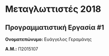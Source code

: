 # Μεταγλωττιστές 2018
## Προγραμματιστική Εργασία #1

**Ονοματεπώνυμο:** Ευάγγελος Γεραμάνης

**Α.Μ.:** Π2015107


